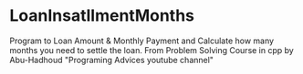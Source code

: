 # LoanInsatllmentMonths
Program to  Loan Amount &amp; Monthly Payment and  Calculate how many months you need to settle the loan. From Problem Solving Course in cpp by Abu-Hadhoud "Programing Advices youtube channel"
